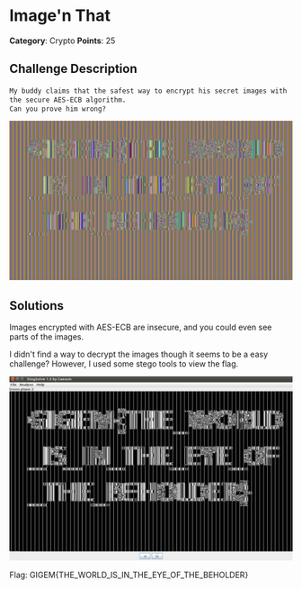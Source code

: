 Image'n That
========
**Category**: Crypto  **Points**: 25

Challenge Description
------
```
My buddy claims that the safest way to encrypt his secret images with the secure AES-ECB algorithm. 
Can you prove him wrong?
```
![encrypted](encypted.bmp)

Solutions
-----------------

Images encrypted with AES-ECB are insecure, and you could even see parts of the images.

I didn't find a way to decrypt the images though it seems to be a easy challenge? However, I used some stego tools to view
the flag.

![flag](flag.png)

Flag: GIGEM{THE_WORLD_IS_IN_THE_EYE_OF_THE_BEHOLDER}
